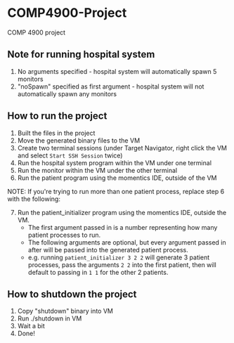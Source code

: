 # COMP4900-Project

COMP 4900 project

## Note for running hospital system

1. No arguments specified - hospital system will automatically spawn 5 monitors
2. "noSpawn" specified as first argument - hospital system will not automatically spawn any monitors

## How to run the project

1. Built the files in the project
2. Move the generated binary files to the VM
3. Create two terminal sessions (under Target Navigator, right click the VM and select `Start SSH Session` twice)
4. Run the hospital system program within the VM under one terminal
5. Run the monitor within the VM under the other terminal
6. Run the patient program using the momentics IDE, outside of the VM

NOTE: If you're trying to run more than one patient process, replace step 6 with the following:

7. Run the patient_initializer program using the momentics IDE, outside the VM.
   - The first argument passed in is a number representing how many patient processes to run.
   - The following arguments are optional, but every argument passed in after will be passed into the generated patient process.
   - e.g. running `patient_initializer 3 2 2` will generate 3 patient processes, pass the arguments `2 2` into the first patient, then will default to passing in `1 1` for the other 2 patients.

## How to shutdown the project

1. Copy "shutdown" binary into VM
2. Run ./shutdown in VM
3. Wait a bit
4. Done!

